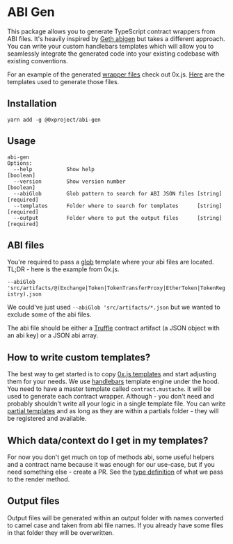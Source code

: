 # ABI Gen

This package allows you to generate TypeScript contract wrappers from ABI files.
It's heavily inspired by [Geth abigen](https://github.com/ethereum/go-ethereum/wiki/Native-DApps:-Go-bindings-to-Ethereum-contracts) but takes a different approach.
You can write your custom handlebars templates which will allow you to seamlessly integrate the generated code into your existing codebase with existing conventions.

For an example of the generated [wrapper files](https://github.com/0xProject/0x.js/tree/development/packages/0x.js/src/contract_wrappers/generated) check out 0x.js.
[Here](https://github.com/0xProject/0x.js/tree/development/packages/0x.js/contract_templates) are the templates used to generate those files.

## Installation

`yarn add -g @0xproject/abi-gen`

## Usage

```
abi-gen
Options:
  --help           Show help                                           [boolean]
  --version        Show version number                                 [boolean]
  --abiGlob        Glob pattern to search for ABI JSON files [string] [required]
  --templates      Folder where to search for templates      [string] [required]
  --output         Folder where to put the output files      [string] [required]
```

## ABI files

You're required to pass a [glob](<https://en.wikipedia.org/wiki/Glob_(programming)>) template where your abi files are located.
TL;DR - here is the example from 0x.js.

`--abiGlob 'src/artifacts/@(Exchange|Token|TokenTransferProxy|EtherToken|TokenRegistry).json`

We could've just used `--abiGlob 'src/artifacts/*.json` but we wanted to exclude some of the abi files.

The abi file should be either a [Truffle](http://truffleframework.com/) contract artifact (a JSON object with an abi key) or a JSON abi array.

## How to write custom templates?

The best way to get started is to copy [0x.js templates](https://github.com/0xProject/0x.js/tree/development/packages/0x.js/contract_templates) and start adjusting them for your needs.
We use [handlebars](http://handlebarsjs.com/) template engine under the hood.
You need to have a master template called `contract.mustache`. it will be used to generate each contract wrapper. Although - you don't need and probably shouldn't write all your logic in a single template file. You can write [partial templates](http://handlebarsjs.com/partials.html) and as long as they are within a partials folder - they will be registered and available.

## Which data/context do I get in my templates?

For now you don't get much on top of methods abi, some useful helpers and a contract name because it was enough for our use-case, but if you need something else - create a PR.
See the [type definition](https://github.com/0xProject/0x.js/tree/development/packages/abi-gen/src/types.ts) of what we pass to the render method.

## Output files

Output files will be generated within an output folder with names converted to camel case and taken from abi file names. If you already have some files in that folder they will be overwritten.
